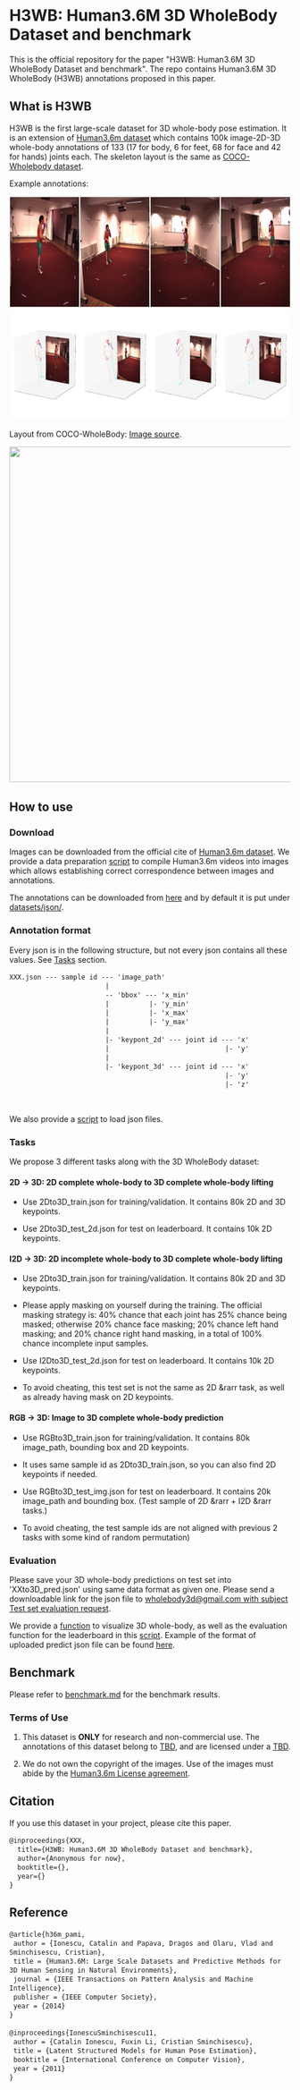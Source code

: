 # H3WB: Human3.6M 3D WholeBody Dataset and benchmark

This is the official repository for the paper "H3WB: Human3.6M 3D WholeBody Dataset and benchmark". The repo contains Human3.6M 3D WholeBody (H3WB) annotations proposed in this paper.


## What is H3WB

H3WB is the first large-scale dataset for 3D whole-body pose estimation. It is an extension of [Human3.6m dataset](http://vision.imar.ro/human3.6m/) which contains 100k image-2D-3D whole-body annotations of 133 (17 for body, 6 for feet, 68 for face and 42 for hands) joints each. The skeleton layout is the same as 
[COCO-Wholebody dataset](https://github.com/jin-s13/COCO-WholeBody).

Example annotations:

<img src="imgs/1.jpg" width="800" height="400">

Layout from COCO-WholeBody: [Image source](https://github.com/jin-s13/COCO-WholeBody).

<img src="imgs/Fig2_anno.png" width="600" height="600">


## How to use

### Download

Images can be downloaded from the official cite of [Human3.6m dataset](http://vision.imar.ro/human3.6m/).
We provide a data preparation [script](datasets/data_preparation.py) to compile Human3.6m videos into images which allows establishing correct correspondence between images and annotations.

The annotations can be downloaded from [here](https://drive.google.com/file/d/1O4qXYIcRuvcLXr_bMqIetpWpwTciDPER/view?usp=sharing) and by default it is put under [datasets/json/](datasets/json/).

### Annotation format
Every json is in the following structure, but not every json contains all these values. See [Tasks](#Tasks) section.
```
XXX.json --- sample id --- 'image_path'
                        |
                        -- 'bbox' --- 'x_min'
                        |          |- 'y_min'
                        |          |- 'x_max'
                        |          |- 'y_max'
                        |
                        |- 'keypont_2d' --- joint id --- 'x'
                        |                             |- 'y'
                        |
                        |- 'keypont_3d' --- joint id --- 'x'
                                                      |- 'y'
                                                      |- 'z'
                        
                        
```
We also provide a [script](utils/utils.py) to load json files.

### Tasks

We propose 3 different tasks along with the 3D WholeBody dataset:

#### 2D &rarr; 3D: 2D complete whole-body to 3D complete whole-body lifting

 - Use 2Dto3D_train.json for training/validation. It contains 80k 2D and 3D keypoints.

 - Use 2Dto3D_test_2d.json for test on leaderboard. It contains 10k 2D keypoints.

#### I2D &rarr; 3D: 2D incomplete whole-body to 3D complete whole-body lifting

 - Use 2Dto3D_train.json for training/validation. It contains 80k 2D and 3D keypoints.
 - Please apply masking on yourself during the training. The official masking strategy is: 40% chance that each joint has 25% 
chance being masked; otherwise 20% chance face masking; 20% chance left hand masking; and 20% chance right hand masking, in a 
total of 100% chance incomplete input samples.

 - Use I2Dto3D_test_2d.json for test on leaderboard. It contains 10k 2D keypoints.
 - To avoid cheating, this test set is not the same as 2D &rarr task, as well as already having mask on 2D keypoints.

#### RGB &rarr; 3D: Image to 3D complete whole-body prediction

 - Use RGBto3D_train.json for training/validation. It contains 80k image_path, bounding box and 2D keypoints.
 - It uses same sample id as 2Dto3D_train.json, so you can also find 2D keypoints if needed.

 - Use RGBto3D_test_img.json for test on leaderboard. It contains 20k image_path and bounding box. (Test sample of 2D &rarr + 
I2D &rarr tasks.)
 - To avoid cheating, the test sample ids are not aligned with previous 2 tasks with some kind of random permutation)

### Evaluation

Please save your 3D whole-body predictions on test set into 'XXto3D_pred.json' using same data format as given one. Please send a downloadable link for the json file to [wholebody3d@gmail.com with subject Test set evaluation request](mailto:wholebody3d@gmail.com?subject=Test%20set%20evaluation%20request).

We provide a [function](utils/utils.py) to visualize 3D whole-body, as well as the evaluation function for the leaderboard in 
this [script](test_leaderboard.py). Example of the format of uploaded predict json file can be found [here](https://drive.google.com/file/d/10GqGJaNgrz1cTjrz4CpKqpeFF0LJBVDA/view?usp=sharing).

## Benchmark

Please refer to [benchmark.md](benchmark.md) for the benchmark results.

### Terms of Use

1. This dataset is **ONLY** for research and non-commercial use. 
   The annotations of this dataset belong to [TBD](), and are licensed under a [TBD]().

<!---
2. For commercial usage, please [contact us](mailto:wholebody3d@gmail.com?subject=Commercial%20Use).
-->

2. We do not own the copyright of the images. Use of the images must abide by the 
   [Human3.6m License agreement](http://vision.imar.ro/human3.6m/eula.php).


## Citation

If you use this dataset in your project, please cite this paper.

```
@inproceedings{XXX,
  title={H3WB: Human3.6M 3D WholeBody Dataset and benchmark},
  author={Anonymous for now},
  booktitle={},    
  year={}
}
```

## Reference

```
@article{h36m_pami,
 author = {Ionescu, Catalin and Papava, Dragos and Olaru, Vlad and Sminchisescu, Cristian},
 title = {Human3.6M: Large Scale Datasets and Predictive Methods for 3D Human Sensing in Natural Environments},
 journal = {IEEE Transactions on Pattern Analysis and Machine Intelligence},
 publisher = {IEEE Computer Society},
 year = {2014}
} 
 
@inproceedings{IonescuSminchisescu11,
 author = {Catalin Ionescu, Fuxin Li, Cristian Sminchisescu},
 title = {Latent Structured Models for Human Pose Estimation},
 booktitle = {International Conference on Computer Vision},
 year = {2011}
}
```

